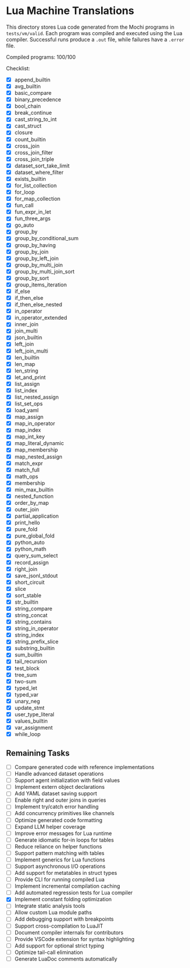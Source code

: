# Lua Machine Translations

This directory stores Lua code generated from the Mochi programs in `tests/vm/valid`.
Each program was compiled and executed using the Lua compiler. Successful runs produce a `.out` file, while failures have a `.error` file.

Compiled programs: 100/100

Checklist:
- [x] append_builtin
- [x] avg_builtin
- [x] basic_compare
- [x] binary_precedence
- [x] bool_chain
- [x] break_continue
- [x] cast_string_to_int
- [x] cast_struct
- [x] closure
- [x] count_builtin
- [x] cross_join
- [x] cross_join_filter
- [x] cross_join_triple
- [x] dataset_sort_take_limit
- [x] dataset_where_filter
- [x] exists_builtin
- [x] for_list_collection
- [x] for_loop
- [x] for_map_collection
- [x] fun_call
- [x] fun_expr_in_let
- [x] fun_three_args
- [x] go_auto
- [x] group_by
- [x] group_by_conditional_sum
- [x] group_by_having
- [x] group_by_join
- [x] group_by_left_join
- [x] group_by_multi_join
- [x] group_by_multi_join_sort
- [x] group_by_sort
- [x] group_items_iteration
- [x] if_else
- [x] if_then_else
- [x] if_then_else_nested
- [x] in_operator
- [x] in_operator_extended
- [x] inner_join
- [x] join_multi
- [x] json_builtin
- [x] left_join
- [x] left_join_multi
- [x] len_builtin
- [x] len_map
- [x] len_string
- [x] let_and_print
- [x] list_assign
- [x] list_index
- [x] list_nested_assign
- [x] list_set_ops
- [x] load_yaml
- [x] map_assign
- [x] map_in_operator
- [x] map_index
- [x] map_int_key
- [x] map_literal_dynamic
- [x] map_membership
- [x] map_nested_assign
- [x] match_expr
- [x] match_full
- [x] math_ops
- [x] membership
- [x] min_max_builtin
- [x] nested_function
- [x] order_by_map
- [x] outer_join
- [x] partial_application
- [x] print_hello
- [x] pure_fold
- [x] pure_global_fold
- [x] python_auto
- [x] python_math
- [x] query_sum_select
- [x] record_assign
- [x] right_join
- [x] save_jsonl_stdout
- [x] short_circuit
- [x] slice
- [x] sort_stable
- [x] str_builtin
- [x] string_compare
- [x] string_concat
- [x] string_contains
- [x] string_in_operator
- [x] string_index
- [x] string_prefix_slice
- [x] substring_builtin
- [x] sum_builtin
- [x] tail_recursion
- [x] test_block
- [x] tree_sum
- [x] two-sum
- [x] typed_let
- [x] typed_var
- [x] unary_neg
- [x] update_stmt
- [x] user_type_literal
- [x] values_builtin
- [x] var_assignment
- [x] while_loop
## Remaining Tasks
- [ ] Compare generated code with reference implementations
- [ ] Handle advanced dataset operations
- [ ] Support agent initialization with field values
- [ ] Implement extern object declarations
- [ ] Add YAML dataset saving support
- [ ] Enable right and outer joins in queries
- [ ] Implement try/catch error handling
- [ ] Add concurrency primitives like channels
- [ ] Optimize generated code formatting
- [ ] Expand LLM helper coverage
- [ ] Improve error messages for Lua runtime
- [ ] Generate idiomatic for-in loops for tables
- [ ] Reduce reliance on helper functions
- [ ] Support pattern matching with tables
- [ ] Implement generics for Lua functions
- [ ] Support asynchronous I/O operations
- [ ] Add support for metatables in struct types
- [ ] Provide CLI for running compiled Lua
- [ ] Implement incremental compilation caching
- [ ] Add automated regression tests for Lua compiler
- [x] Implement constant folding optimization
- [ ] Integrate static analysis tools
- [ ] Allow custom Lua module paths
- [ ] Add debugging support with breakpoints
- [ ] Support cross-compilation to LuaJIT
- [ ] Document compiler internals for contributors
- [ ] Provide VSCode extension for syntax highlighting
- [ ] Add support for optional strict typing
- [ ] Optimize tail-call elimination
- [ ] Generate LuaDoc comments automatically

